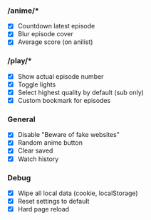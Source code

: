 ### /anime/\*

-   [x] Countdown latest episode
-   [x] Blur episode cover
-   [x] Average score (on anilist)

### /play/\*

-   [x] Show actual episode number
-   [x] Toggle lights
-   [x] Select highest quality by default (sub only)
-   [x] Custom bookmark for episodes

### General

-   [x] Disable "Beware of fake websites"
-   [x] Random anime button
-   [x] Clear saved
-   [x] Watch history

### Debug

-   [x] Wipe all local data (cookie, localStorage)
-   [x] Reset settings to default
-   [x] Hard page reload
